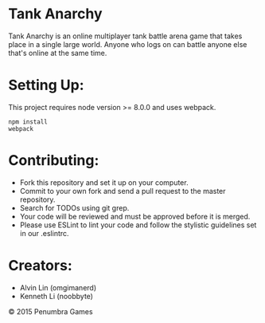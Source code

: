 # Tank Anarchy

Tank Anarchy is an online multiplayer tank battle arena game that takes place
in a single large world. Anyone who logs on can battle anyone else that's online at
the same time.

# Setting Up:
  This project requires node version >= 8.0.0 and uses webpack.
  ```
  npm install
  webpack
  ```

# Contributing:
  - Fork this repository and set it up on your computer.
  - Commit to your own fork and send a pull request to the master repository.
  - Search for TODOs using git grep.
  - Your code will be reviewed and must be approved before it is merged.
  - Please use ESLint to lint your code and follow the stylistic guidelines
    set in our .eslintrc.

# Creators:
  - Alvin Lin (omgimanerd)
  - Kenneth Li (noobbyte)

&copy; 2015 Penumbra Games
